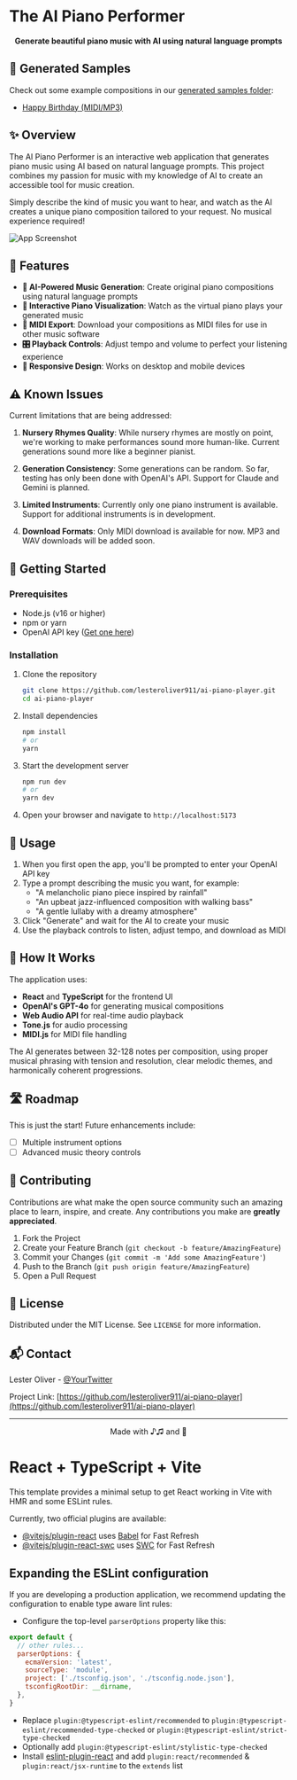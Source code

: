# The AI Piano Performer

<div align="center">

**Generate beautiful piano music with AI using natural language prompts**

</div>

## 🎵 Generated Samples

Check out some example compositions in our [generated samples folder](generated_samples/):
- [Happy Birthday (MIDI/MP3)](generated_samples/happy_birthday_midi.mp3)

## ✨ Overview

The AI Piano Performer is an interactive web application that generates piano music using AI based on natural language prompts. This project combines my passion for music with my knowledge of AI to create an accessible tool for music creation.

Simply describe the kind of music you want to hear, and watch as the AI creates a unique piano composition tailored to your request. No musical experience required!

![App Screenshot](https://via.placeholder.com/800x400?text=AI+Piano+Performer+Screenshot)

## 🎹 Features

- **🤖 AI-Powered Music Generation**: Create original piano compositions using natural language prompts
- **🎵 Interactive Piano Visualization**: Watch as the virtual piano plays your generated music
- **💾 MIDI Export**: Download your compositions as MIDI files for use in other music software
- **🎛️ Playback Controls**: Adjust tempo and volume to perfect your listening experience
- **🎨 Responsive Design**: Works on desktop and mobile devices

## ⚠️ Known Issues

Current limitations that are being addressed:

1. **Nursery Rhymes Quality**: While nursery rhymes are mostly on point, we're working to make performances sound more human-like. Current generations sound more like a beginner pianist.

2. **Generation Consistency**: Some generations can be random. So far, testing has only been done with OpenAI's API. Support for Claude and Gemini is planned.

3. **Limited Instruments**: Currently only one piano instrument is available. Support for additional instruments is in development.

4. **Download Formats**: Only MIDI download is available for now. MP3 and WAV downloads will be added soon.


## 🚀 Getting Started

### Prerequisites

- Node.js (v16 or higher)
- npm or yarn
- OpenAI API key ([Get one here](https://platform.openai.com/signup))

### Installation

1. Clone the repository
   ```bash
   git clone https://github.com/lesteroliver911/ai-piano-player.git
   cd ai-piano-player
   ```

2. Install dependencies
   ```bash
   npm install
   # or
   yarn
   ```

3. Start the development server
   ```bash
   npm run dev
   # or
   yarn dev
   ```

4. Open your browser and navigate to `http://localhost:5173`

## 📝 Usage

1. When you first open the app, you'll be prompted to enter your OpenAI API key
2. Type a prompt describing the music you want, for example:
   - "A melancholic piano piece inspired by rainfall"
   - "An upbeat jazz-influenced composition with walking bass"
   - "A gentle lullaby with a dreamy atmosphere"
3. Click "Generate" and wait for the AI to create your music
4. Use the playback controls to listen, adjust tempo, and download as MIDI

## 🔧 How It Works

The application uses:

- **React** and **TypeScript** for the frontend UI
- **OpenAI's GPT-4o** for generating musical compositions
- **Web Audio API** for real-time audio playback
- **Tone.js** for audio processing
- **MIDI.js** for MIDI file handling

The AI generates between 32-128 notes per composition, using proper musical phrasing with tension and resolution, clear melodic themes, and harmonically coherent progressions.


## 🛣️ Roadmap

This is just the start! Future enhancements include:

- [ ] Multiple instrument options
- [ ] Advanced music theory controls

## 🤝 Contributing

Contributions are what make the open source community such an amazing place to learn, inspire, and create. Any contributions you make are **greatly appreciated**.

1. Fork the Project
2. Create your Feature Branch (`git checkout -b feature/AmazingFeature`)
3. Commit your Changes (`git commit -m 'Add some AmazingFeature'`)
4. Push to the Branch (`git push origin feature/AmazingFeature`)
5. Open a Pull Request

## 📄 License

Distributed under the MIT License. See `LICENSE` for more information.

## 📬 Contact

Lester Oliver - [@YourTwitter](https://twitter.com/YourTwitter)

Project Link: [https://github.com/lesteroliver911/ai-piano-player](https://github.com/lesteroliver911/ai-piano-player)

---

<div align="center">
  Made with ♪♫ and 🤖
</div>

# React + TypeScript + Vite

This template provides a minimal setup to get React working in Vite with HMR and some ESLint rules.

Currently, two official plugins are available:

- [@vitejs/plugin-react](https://github.com/vitejs/vite-plugin-react/blob/main/packages/plugin-react/README.md) uses [Babel](https://babeljs.io/) for Fast Refresh
- [@vitejs/plugin-react-swc](https://github.com/vitejs/vite-plugin-react-swc) uses [SWC](https://swc.rs/) for Fast Refresh

## Expanding the ESLint configuration

If you are developing a production application, we recommend updating the configuration to enable type aware lint rules:

- Configure the top-level `parserOptions` property like this:

```js
export default {
  // other rules...
  parserOptions: {
    ecmaVersion: 'latest',
    sourceType: 'module',
    project: ['./tsconfig.json', './tsconfig.node.json'],
    tsconfigRootDir: __dirname,
  },
}
```

- Replace `plugin:@typescript-eslint/recommended` to `plugin:@typescript-eslint/recommended-type-checked` or `plugin:@typescript-eslint/strict-type-checked`
- Optionally add `plugin:@typescript-eslint/stylistic-type-checked`
- Install [eslint-plugin-react](https://github.com/jsx-eslint/eslint-plugin-react) and add `plugin:react/recommended` & `plugin:react/jsx-runtime` to the `extends` list
